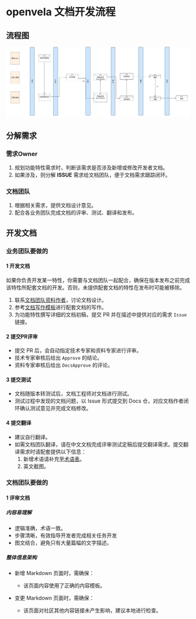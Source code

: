 # openvela 文档开发流程

## 流程图
![documentation_development_process](./images/doc_dev_process.png)

## 分解需求

### 需求Owner

1. 规划功能特性需求时，判断该需求是否涉及新增或修改开发者文档。
2. 如果涉及，则分解 **ISSUE** 需求给文档团队，便于文档需求跟踪闭环。

### 文档团队

1. 根据相关需求，提供文档设计意见。
2. 配合各业务团队完成文档的评审、测试、翻译和发布。

## 开发文档

### 业务团队要做的

#### 1 开发文档

如果你负责开发某一特性，你需要与文档团队一起配合，确保在版本发布之前完成该特性所配套文档的开发。否则，未提供配套文档的特性在发布时可能被移除。

1. 联系[文档团队资料作者](doc_reviewer.md)，讨论文档设计。
2. 参考[文档写作模板](../template)进行配套文档的写作。
3. 为功能特性撰写详细的文档初稿，提交 PR 并在描述中提供对应的需求 `Issue` 链接。

#### 2 提交PR评审

- 提交 PR 后，会自动指定技术专家和资料专家进行评审。
- 技术专家审核后给出 `Approve` 的结论。
- 资料专家审核后给出 `DocsApprove` 的评论。

#### 3 提交测试

- 文档随版本转测试后，文档工程师对文档进行测试。
- 测试过程中发现的文档问题，以 Issue 形式提交到 Docs 仓，对应文档作者闭环确认测试意见并完成文档修改。

#### 4 提交翻译

- 建议自行翻译。
- 如需文档团队翻译，请在中文文档完成评审测试定稿后提交翻译需求。提交翻译需求时请配套提供以下信息：
  1. 新增术语请补充至[术语表](../../overview/glossary.md)。
  2. 英文截图。

### 文档团队要做的

#### 1 评审文档

##### 内容易理解

- 逻辑准确，术语一致。
- 步骤清晰，有效指导开发者完成相关任务开发
- 图文结合，避免只有大量篇幅的文字描述。

##### 整体信息架构

- 新增 Markdown 页面时，需确保：
  - 该页面内容使用了正确的内容模板。

- 变更 Markdown 页面时，需确保：
  - 该页面对社区其他内容链接未产生影响，建议本地进行检查。
